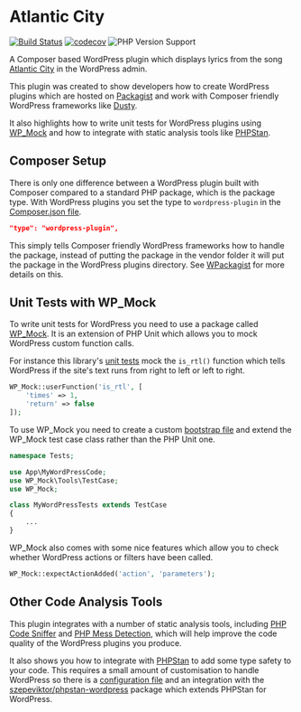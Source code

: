 # Atlantic City

[![Build Status](https://travis-ci.org/RobDWaller/atlantic-city.svg?branch=master)](https://travis-ci.org/RobDWaller/atlantic-city) [![codecov](https://codecov.io/gh/RobDWaller/atlantic-city/branch/master/graph/badge.svg)](https://codecov.io/gh/RobDWaller/atlantic-city) ![PHP Version Support](https://img.shields.io/travis/php-v/RobDWaller/atlantic-city/master)

A Composer based WordPress plugin which displays lyrics from the song [Atlantic City](https://en.wikipedia.org/wiki/Atlantic_City_(song)) in the WordPress admin.

This plugin was created to show developers how to create WordPress plugins which are hosted on [Packagist](https://packagist.org/) and work with Composer friendly WordPress frameworks like [Dusty](https://packagist.org/packages/rbdwllr/dusty).

It also highlights how to write unit tests for WordPress plugins using [WP_Mock](https://packagist.org/packages/10up/wp_mock) and how to integrate with static analysis tools like [PHPStan](https://packagist.org/packages/phpstan/phpstan).

## Composer Setup

There is only one difference between a WordPress plugin built with Composer compared to a standard PHP package, which is the package type. With WordPress plugins you set the type to `wordpress-plugin` in the [Composer.json file](https://github.com/RobDWaller/atlantic-city/blob/master/composer.json).

```json
"type": "wordpress-plugin",
```

This simply tells Composer friendly WordPress frameworks how to handle the package, instead of putting the package in the vendor folder it will put the package in the WordPress plugins directory. See [WPackagist](https://wpackagist.org/) for more details on this.

## Unit Tests with WP_Mock

To write unit tests for WordPress you need to use a package called [WP_Mock](https://packagist.org/packages/10up/wp_mock). It is an extension of PHP Unit which allows you to mock WordPress custom function calls.

For instance this library's [unit tests](https://github.com/RobDWaller/atlantic-city/blob/master/tests/AtlanticCityTest.php) mock the `is_rtl()` function which tells WordPress if the site's text runs from right to left or left to right.

```php
WP_Mock::userFunction('is_rtl', [
    'times' => 1,
    'return' => false
]);
```

To use WP_Mock you need to create a custom [bootstrap file](https://github.com/RobDWaller/atlantic-city/blob/master/tests/bootstrap.php) and extend the WP_Mock test case class rather than the PHP Unit one.

```php
namespace Tests;

use App\MyWordPressCode;
use WP_Mock\Tools\TestCase;
use WP_Mock;

class MyWordPressTests extends TestCase
{
    ...
}
```

WP_Mock also comes with some nice features which allow you to check whether WordPress actions or filters have been called.

```php
WP_Mock::expectActionAdded('action', 'parameters');
```

## Other Code Analysis Tools

This plugin integrates with a number of static analysis tools, including [PHP Code Sniffer](https://packagist.org/packages/squizlabs/php_codesniffer) and [PHP Mess Detection](https://packagist.org/packages/phpmd/phpmd), which will help improve the code quality of the WordPress plugins you produce.

It also shows you how to integrate with [PHPStan](https://phpstan.org) to add some type safety to your code. This requires a small amount of customisation to handle WordPress so there is a [configuration file](/phpstan.neon.dist) and an integration with the [szepeviktor/phpstan-wordpress](https://packagist.org/packages/szepeviktor/phpstan-wordpress) package which extends PHPStan for WordPress.
